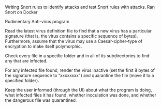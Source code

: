 Writing Snort rules to identify attacks and test Snort rules with attacks.
Ran Snort on Docker


Rudimentary Anti-virus program


Read the latest virus definition file to find that a new virus has a particular signature (that
is, the virus contains a specific sequence of bytes). Furthermore, assume that the virus
may use a Caesar-cipher-type of encryption to make itself polymorphic.

Check every file in a specific folder and in all of its subdirectories to find any that are
infected.

For any infected file found, render the virus inactive (set the first 8 bytes of the signature
sequence to “xxxxxxxx”) and quarantine the file (move it to a specified folder).

Keep the user informed (through the UI) about what the program is doing, what infected
files it has found, whether inoculation was done, and whether the dangerous file was
quarantined.
